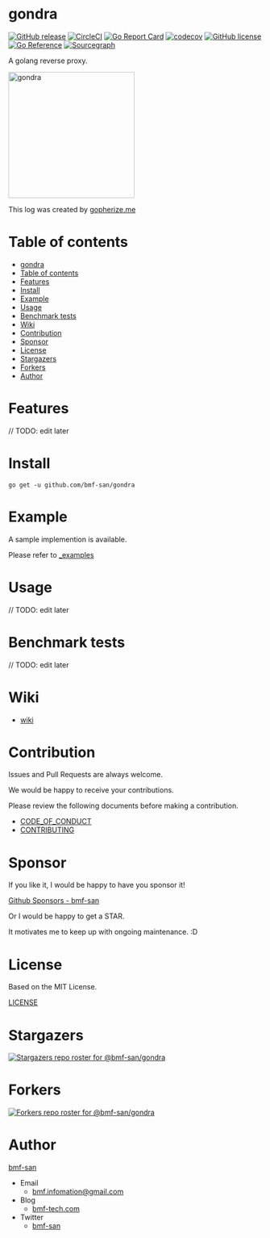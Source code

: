 # gondra
[![GitHub release](https://img.shields.io/github/release/bmf-san/gondra.svg)](https://github.com/bmf-san/gondra/releases)
[![CircleCI](https://circleci.com/gh/bmf-san/gondra/tree/main.svg?style=svg)](https://circleci.com/gh/bmf-san/gondra/tree/main)
[![Go Report Card](https://goreportcard.com/badge/github.com/bmf-san/gondra)](https://goreportcard.com/report/github.com/bmf-san/gondra)
[![codecov](https://codecov.io/gh/bmf-san/gondra/branch/main/graph/badge.svg?token=ZLOLQKUD39)](https://codecov.io/gh/bmf-san/gondra)
[![GitHub license](https://img.shields.io/github/license/bmf-san/gondra)](https://github.com/bmf-san/gondra/blob/main/LICENSE)
[![Go Reference](https://pkg.go.dev/badge/github.com/bmf-san/gondra.svg)](https://pkg.go.dev/github.com/bmf-san/gondra)
[![Sourcegraph](https://sourcegraph.com/github.com/bmf-san/gondra/-/badge.svg)](https://sourcegraph.com/github.com/bmf-san/gondra?badge)

A golang reverse proxy.

<img src="https://storage.googleapis.com/gopherizeme.appspot.com/gophers/22fd9b7a49eac4101fc9819578641c2e71706f6f.png" alt="gondra" title="gondra" width="250px">

This log was created by [gopherize.me](https://gopherize.me/gopher/22fd9b7a49eac4101fc9819578641c2e71706f6f)

# Table of contents
- [gondra](#gondra)
- [Table of contents](#table-of-contents)
- [Features](#features)
- [Install](#install)
- [Example](#example)
- [Usage](#usage)
- [Benchmark tests](#benchmark-tests)
- [Wiki](#wiki)
- [Contribution](#contribution)
- [Sponsor](#sponsor)
- [License](#license)
- [Stargazers](#stargazers)
- [Forkers](#forkers)
- [Author](#author)

# Features
// TODO: edit later

# Install
```
go get -u github.com/bmf-san/gondra
```

# Example
A sample implemention is available.

Please refer to [_examples](https://github.com/bmf-san/gondra/tree/main/_examples)

# Usage
// TODO: edit later

# Benchmark tests
// TODO: edit later

# Wiki
- [wiki](https://github.com/bmf-san/gondra/wiki)

# Contribution
Issues and Pull Requests are always welcome.

We would be happy to receive your contributions.

Please review the following documents before making a contribution.

- [CODE_OF_CONDUCT](https://github.com/bmf-san/godra/blob/main/.github/CODE_OF_CONDUCT.md)
- [CONTRIBUTING](https://github.com/bmf-san/godra/blob/main/.github/CONTRIBUTING.md)

# Sponsor
If you like it, I would be happy to have you sponsor it!

[Github Sponsors - bmf-san](https://github.com/sponsors/bmf-san)

Or I would be happy to get a STAR.

It motivates me to keep up with ongoing maintenance. :D

# License
Based on the MIT License.

[LICENSE](https://github.com/bmf-san/gondra/blob/main/LICENSE)

# Stargazers
[![Stargazers repo roster for @bmf-san/gondra](https://reporoster.com/stars/bmf-san/gondra)](https://github.com/bmf-san/gondra/stargazers)

# Forkers
[![Forkers repo roster for @bmf-san/gondra](https://reporoster.com/forks/bmf-san/gondra)](https://github.com/bmf-san/gondra/network/members)

# Author
[bmf-san](https://github.com/bmf-san)

- Email
  - bmf.infomation@gmail.com
- Blog
  - [bmf-tech.com](http://bmf-tech.com)
- Twitter
  - [bmf-san](https://twitter.com/bmf-san)